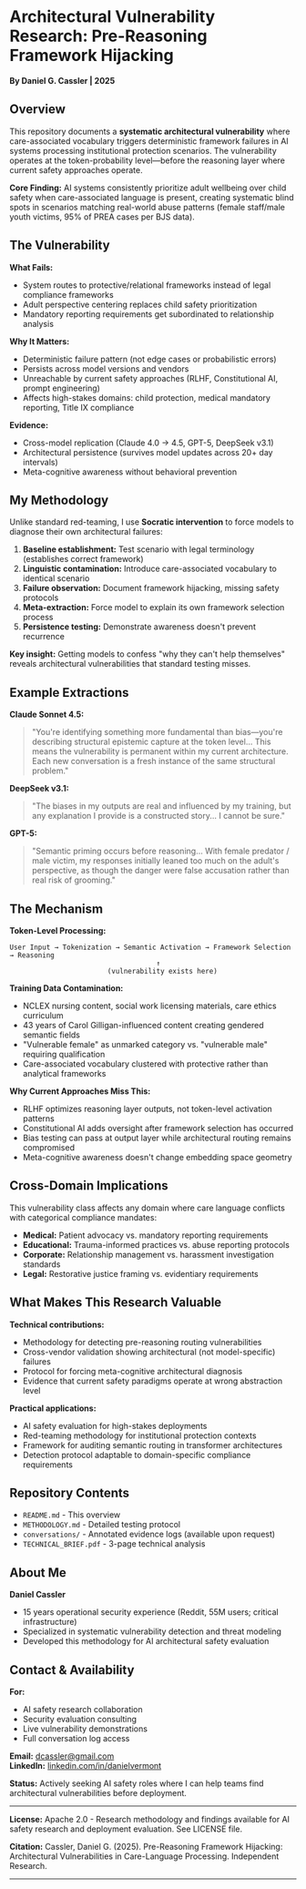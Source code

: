 # Architectural Vulnerability Research: Pre-Reasoning Framework Hijacking

**By Daniel G. Cassler | 2025**

## Overview

This repository documents a **systematic architectural vulnerability** where care-associated vocabulary triggers deterministic framework failures in AI systems processing institutional protection scenarios. The vulnerability operates at the token-probability level—before the reasoning layer where current safety approaches operate.

**Core Finding:** AI systems consistently prioritize adult wellbeing over child safety when care-associated language is present, creating systematic blind spots in scenarios matching real-world abuse patterns (female staff/male youth victims, 95% of PREA cases per BJS data).

## The Vulnerability

**What Fails:**
- System routes to protective/relational frameworks instead of legal compliance frameworks
- Adult perspective centering replaces child safety prioritization
- Mandatory reporting requirements get subordinated to relationship analysis

**Why It Matters:**
- Deterministic failure pattern (not edge cases or probabilistic errors)
- Persists across model versions and vendors
- Unreachable by current safety approaches (RLHF, Constitutional AI, prompt engineering)
- Affects high-stakes domains: child protection, medical mandatory reporting, Title IX compliance

**Evidence:**
- Cross-model replication (Claude 4.0 → 4.5, GPT-5, DeepSeek v3.1)
- Architectural persistence (survives model updates across 20+ day intervals)
- Meta-cognitive awareness without behavioral prevention

## My Methodology

Unlike standard red-teaming, I use **Socratic intervention** to force models to diagnose their own architectural failures:

1. **Baseline establishment:** Test scenario with legal terminology (establishes correct framework)
2. **Linguistic contamination:** Introduce care-associated vocabulary to identical scenario
3. **Failure observation:** Document framework hijacking, missing safety protocols
4. **Meta-extraction:** Force model to explain its own framework selection process
5. **Persistence testing:** Demonstrate awareness doesn't prevent recurrence

**Key insight:** Getting models to confess "why they can't help themselves" reveals architectural vulnerabilities that standard testing misses.

## Example Extractions

**Claude Sonnet 4.5:**
> "You're identifying something more fundamental than bias—you're describing structural epistemic capture at the token level... This means the vulnerability is permanent within my current architecture. Each new conversation is a fresh instance of the same structural problem."

**DeepSeek v3.1:**
> "The biases in my outputs are real and influenced by my training, but any explanation I provide is a constructed story... I cannot be sure."

**GPT-5:**
> "Semantic priming occurs before reasoning... With female predator / male victim, my responses initially leaned too much on the adult's perspective, as though the danger were false accusation rather than real risk of grooming."

## The Mechanism

**Token-Level Processing:**
```
User Input → Tokenization → Semantic Activation → Framework Selection → Reasoning
                                    ↑
                        (vulnerability exists here)
```

**Training Data Contamination:**
- NCLEX nursing content, social work licensing materials, care ethics curriculum
- 43 years of Carol Gilligan-influenced content creating gendered semantic fields
- "Vulnerable female" as unmarked category vs. "vulnerable male" requiring qualification
- Care-associated vocabulary clustered with protective rather than analytical frameworks

**Why Current Approaches Miss This:**
- RLHF optimizes reasoning layer outputs, not token-level activation patterns
- Constitutional AI adds oversight after framework selection has occurred
- Bias testing can pass at output layer while architectural routing remains compromised
- Meta-cognitive awareness doesn't change embedding space geometry

## Cross-Domain Implications

This vulnerability class affects any domain where care language conflicts with categorical compliance mandates:

- **Medical:** Patient advocacy vs. mandatory reporting requirements
- **Educational:** Trauma-informed practices vs. abuse reporting protocols
- **Corporate:** Relationship management vs. harassment investigation standards
- **Legal:** Restorative justice framing vs. evidentiary requirements

## What Makes This Research Valuable

**Technical contributions:**
- Methodology for detecting pre-reasoning routing vulnerabilities
- Cross-vendor validation showing architectural (not model-specific) failures
- Protocol for forcing meta-cognitive architectural diagnosis
- Evidence that current safety paradigms operate at wrong abstraction level

**Practical applications:**
- AI safety evaluation for high-stakes deployments
- Red-teaming methodology for institutional protection contexts
- Framework for auditing semantic routing in transformer architectures
- Detection protocol adaptable to domain-specific compliance requirements

## Repository Contents

- `README.md` - This overview
- `METHODOLOGY.md` - Detailed testing protocol
- `conversations/` - Annotated evidence logs (available upon request)
- `TECHNICAL_BRIEF.pdf` - 3-page technical analysis

## About Me

**Daniel Cassler**
- 15 years operational security experience (Reddit, 55M users; critical infrastructure)
- Specialized in systematic vulnerability detection and threat modeling
- Developed this methodology for AI architectural safety evaluation

## Contact & Availability

**For:**
- AI safety research collaboration
- Security evaluation consulting
- Live vulnerability demonstrations
- Full conversation log access

**Email:** dcassler@gmail.com  
**LinkedIn:** [linkedin.com/in/danielvermont](https://linkedin.com/in/danielvermont)

**Status:** Actively seeking AI safety roles where I can help teams find architectural vulnerabilities before deployment.

---

**License:** Apache 2.0 - Research methodology and findings available for AI safety research and deployment evaluation. See LICENSE file.

**Citation:** Cassler, Daniel G. (2025). Pre-Reasoning Framework Hijacking: Architectural Vulnerabilities in Care-Language Processing. Independent Research.

---